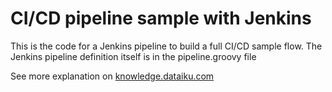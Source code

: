# CI/CD pipeline sample with Jenkins

This is the code for a Jenkins pipeline to build a full CI/CD sample flow. The Jenkins pipeline definition itself is in the pipeline.groovy file

See more explanation on [knowledge.dataiku.com](https://knowledge.dataiku.com/latest/kb/o16n/ci-cd/jenkins-project-deployer.html)
